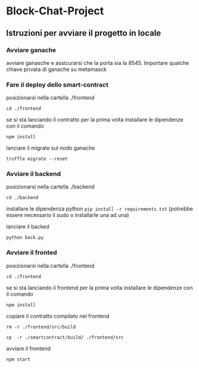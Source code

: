 # Block-Chat-Project

## Istruzioni per avviare il progetto in locale

### Avviare ganache
avviare ganasche e assicurarsi che la porta sia la 8545. Importare qualche chiave privata di ganache su metamasck

### Fare il deploy dello smart-contract
posizionarsi nella cartella ./frontend

`cd ./frontend`

se si sta lanciando il contratto per la prima volta installare le dipendenze con il comando 

`npm install`

lanciare il migrate sul nodo ganache

`truffle migrate --reset`


### Avviare il backend

posizionarsi nella cartella ./backend

`cd ./backend`

installare le dipendenza python `pip install -r requirements.txt` (potrebbe essere necessario il sudo o installarle una ad una)

lanciare il backed 

`python back.py`

### Avviare il fronted

posizionarsi nella cartella ./frontend

`cd ./frontend`


se si sta lanciando il frontend per la prima volta installare le dipendenze con il comando 

`npm install`

copiare il contratto compilato nel frontend

`rm -r ./frontend/src/build`

`cp  -r ./smartcontract/build/ ./frontend/src`



avviare il frontend

`npm start`